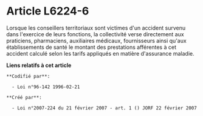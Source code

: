 # Article L6224-6

Lorsque les conseillers territoriaux sont victimes d'un accident survenu dans l'exercice de leurs fonctions, la collectivité
verse directement aux praticiens, pharmaciens, auxiliaires médicaux, fournisseurs ainsi qu'aux établissements de santé le
montant des prestations afférentes à cet accident calculé selon les tarifs appliqués en matière d'assurance maladie.

**Liens relatifs à cet article**

	**Codifié par**:

	  - Loi n°96-142 1996-02-21

	**Créé par**:

	  - Loi n°2007-224 du 21 février 2007 - art. 1 () JORF 22 février 2007
